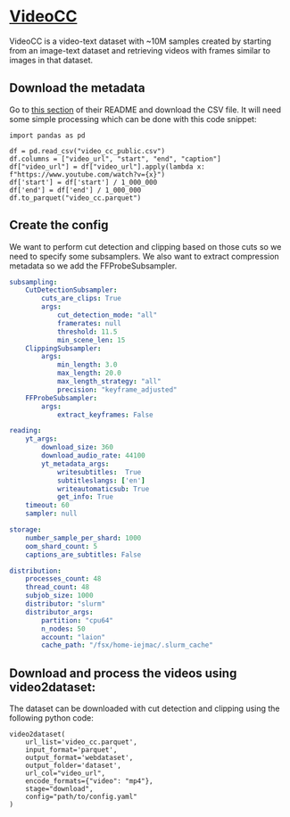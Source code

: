 # [VideoCC](https://github.com/google-research-datasets/videoCC-data)

VideoCC is a video-text dataset with ~10M samples created by starting from an image-text dataset and retrieving videos with frames similar to images in that dataset.

## Download the metadata

Go to [this section](https://github.com/google-research-datasets/videoCC-data#data-format-for-videocc) of their README and download the CSV file. It will need some simple processing which can be done with this code snippet:
```python3
import pandas as pd

df = pd.read_csv("video_cc_public.csv")
df.columns = ["video_url", "start", "end", "caption"]
df["video_url"] = df["video_url"].apply(lambda x: f"https://www.youtube.com/watch?v={x}")
df['start'] = df['start'] / 1_000_000
df['end'] = df['end'] / 1_000_000
df.to_parquet("video_cc.parquet")
```

## Create the config

We want to perform cut detection and clipping based on those cuts so we need to specify some subsamplers. We also want to extract compression metadata so we add the FFProbeSubsampler.

```yaml
subsampling:
    CutDetectionSubsampler:
        cuts_are_clips: True
        args:
            cut_detection_mode: "all"
            framerates: null
            threshold: 11.5
            min_scene_len: 15
    ClippingSubsampler:
        args:
            min_length: 3.0
            max_length: 20.0
            max_length_strategy: "all"
            precision: "keyframe_adjusted"
    FFProbeSubsampler:
        args:
            extract_keyframes: False

reading:
    yt_args:
        download_size: 360
        download_audio_rate: 44100
        yt_metadata_args:
            writesubtitles:  True
            subtitleslangs: ['en']
            writeautomaticsub: True
            get_info: True
    timeout: 60
    sampler: null

storage:
    number_sample_per_shard: 1000
    oom_shard_count: 5
    captions_are_subtitles: False

distribution:
    processes_count: 48
    thread_count: 48
    subjob_size: 1000
    distributor: "slurm"
    distributor_args:
        partition: "cpu64"
        n_nodes: 50
        account: "laion"
        cache_path: "/fsx/home-iejmac/.slurm_cache"
```

## Download and process the videos using video2dataset:

The dataset can be downloaded with cut detection and clipping using the following python code:

```python3
video2dataset(
    url_list='video_cc.parquet',
    input_format='parquet',
    output_format='webdataset',
    output_folder='dataset',
    url_col="video_url",
    encode_formats={"video": "mp4"},
    stage="download",
    config="path/to/config.yaml"
)
```
